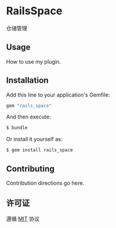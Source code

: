 # RailsSpace

仓储管理

## Usage
How to use my plugin.

## Installation
Add this line to your application's Gemfile:

```ruby
gem "rails_space"
```

And then execute:
```bash
$ bundle
```

Or install it yourself as:
```bash
$ gem install rails_space
```

## Contributing
Contribution directions go here.

## 许可证
遵循 [MIT](LICENSE) 协议
